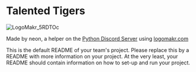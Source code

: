 # Talented Tigers
![LogoMakr_5RDTOc](https://user-images.githubusercontent.com/55718659/89073261-1d3f1180-d348-11ea-9dc1-6e71f2425bd1.png)

Made by neon, a helper on the [Python Discord Server](https://pythondiscord.com/) using [logomakr.com](https://logomakr.com)

This is the default README of your team's project. Please replace this by a README with more information on your project. At the very least, your README should contain information on how to set-up and run your project.
